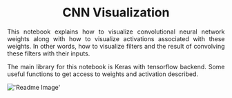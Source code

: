# <center>CNN Visualization</center>

<p align='justify'>This notebook explains how to visualize convolutional neural network weights along with how to visualize activations associated with these weights. In other words, how to visualize filters and the result of convolving these filters with their inputs.</p>

<p align='justify'>The main library for this notebook is Keras with tensorflow backend. Some useful functions to get access to weights and activation described.</p>


!['Readme Image'](./Pics/LenaAfterConv.png])

